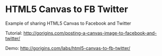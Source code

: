 # HTML5 Canvas to FB Twitter
Example of sharing HTML5 Canvas to Facebook and Twitter

Tutorial: http://gorigins.com/posting-a-canvas-image-to-facebook-and-twitter/

Demo: http://gorigins.com/labs/html5-canvas-to-fb-twitter/
